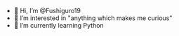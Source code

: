 - 👋 Hi, I’m @Fushiguro19
- 👀 I’m interested in "anything which makes me curious"
- 🌱 I’m currently learning Python


<!---
Fushiguro19/Fushiguro19 is a ✨ special ✨ repository because its `README.md` (this file) appears on your GitHub profile.
You can click the Preview link to take a look at your changes.
--->
